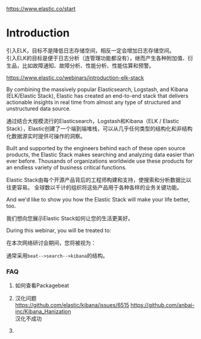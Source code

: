 https://www.elastic.co/start  

# Introduction

引入ELK，目标不是降低日志存储空间，相反一定会增加日志存储空间。  
引入ELK的目标是便于日志分析（连管理功能都没有），继而产生各种附加值、衍生品，比如故障通知、故障分析、性能分析、性能估算和预警。  

https://www.elastic.co/webinars/introduction-elk-stack

By combining the massively popular Elasticsearch, Logstash, and Kibana (ELK/Elastic Stack), Elastic has created an end-to-end stack that delivers actionable insights in real time from almost any type of structured and unstructured data source.

通过结合大规模流行的Elasticsearch，Logstash和Kibana（ELK / Elastic Stack），Elastic创建了一个端到端堆栈，可以从几乎任何类型的结构化和非结构化数据源实时提供可操作的洞察。

Built and supported by the engineers behind each of these open source products, the Elastic Stack makes searching and analyzing data easier than ever before. Thousands of organizations worldwide use these products for an endless variety of business critical functions.

Elastic Stack由每个开源产品背后的工程师构建和支持，使搜索和分析数据比以往更容易。 全球数以千计的组织将这些产品用于各种各样的业务关键功能。

And we'd like to show you how the Elastic Stack will make your life better, too.

我们想向您展示Elastic Stack如何让您的生活更美好。

During this webinar, you will be treated to:

在本次网络研讨会期间，您将被视为：

通常采用`beat-->search-->kibana`的结构。

### FAQ
1. 如何查看Packagebeat
2. 汉化问题  
https://github.com/elastic/kibana/issues/6515 
https://github.com/anbai-inc/Kibana_Hanization  
汉化不成功

3. 